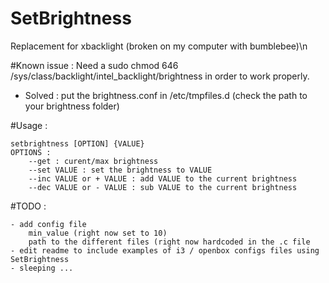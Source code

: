 # SetBrightness
Replacement for xbacklight (broken on my computer with bumblebee)\n

#Known issue :
Need a sudo chmod 646 /sys/class/backlight/intel_backlight/brightness in order to work properly.
 - Solved : put the brightness.conf in /etc/tmpfiles.d (check the path to your brightness folder)

#Usage :

	setbrightness [OPTION] {VALUE}
	OPTIONS :
		--get : curent/max brightness
		--set VALUE : set the brightness to VALUE 
		--inc VALUE or + VALUE : add VALUE to the current brightness
		--dec VALUE or - VALUE : sub VALUE to the current brightness


#TODO :
	
	- add config file 
		min_value (right now set to 10)
		path to the different files (right now hardcoded in the .c file
	- edit readme to include examples of i3 / openbox configs files using SetBrightness
	- sleeping ... 
